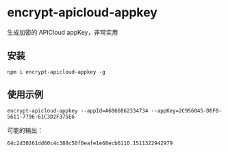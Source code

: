 # encrypt-apicloud-appkey
生成加密的 APICloud  appKey，非常实用

## 安装

```shell
npm i encrypt-apicloud-appkey -g
```

## 使用示例

```shell
encrypt-apicloud-appkey --appId=A6066862334734 --appKey=2C956045-D6F0-5611-7796-61C3D2F375E6
```

可能的输出：

```
64c2d30261dd60c4c388c50f0eafe1e68ecb6110.1511322942979
```